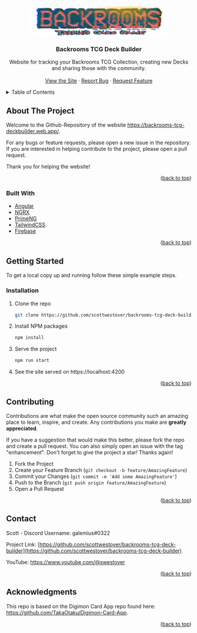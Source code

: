 <div id="top"></div>
<!--[![Contributors][contributors-shield]][contributors-url]
[![Forks][forks-shield]][forks-url]
[![Stargazers][stars-shield]][stars-url]
[![Issues][issues-shield]][issues-url]
[![MIT License][license-shield]][license-url]
[![LinkedIn][linkedin-shield]][linkedin-url]-->

<!-- PROJECT LOGO -->
<br />
<div align="center">
  <a href="https://github.com/scottwestover/backrooms-tcg-deck-builder">
    <img src="src/assets/images/backrooms-tcg-logo.webp" alt="Logo" height="80">
  </a>

<h3 align="center">Backrooms TCG Deck Builder</h3>

  <p align="center">
    Website for tracking your Backrooms TCG Collection, creating new Decks and sharing those with the community.
    <br />
    <br />
    <a href="https://backrooms-tcg-deckbuilder.web.app">View the Site</a>
    ·
    <a href="https://github.com/scottwestover/backrooms-tcg-deck-builder/issues">Report Bug</a>
    ·
    <a href="https://github.com/scottwestover/backrooms-tcg-deck-builder/issues">Request Feature</a>
  </p>
</div>



<!-- TABLE OF CONTENTS -->
<details>
  <summary>Table of Contents</summary>
  <ol>
    <li>
      <a href="#about-the-project">About The Project</a>
      <ul>
        <li><a href="#built-with">Built With</a></li>
      </ul>
    </li>
    <li>
      <a href="#getting-started">Getting Started</a>
      <ul>
        <li><a href="#prerequisites">Prerequisites</a></li>
        <li><a href="#installation">Installation</a></li>
      </ul>
    </li>
    <li><a href="#usage">Usage</a></li>
    <li><a href="#contributing">Contributing</a></li>
    <li><a href="#contact">Contact</a></li>
    <li><a href="#acknowledgments">Acknowledgments</a></li>
  </ol>
</details>



<!-- ABOUT THE PROJECT -->
## About The Project

Welcome to the Github-Repository of the website https://backrooms-tcg-deckbuilder.web.app/.

For any bugs or feature requests, please open a new issue in the repository. If you are interested in helping contribute to the project, please open a pull request.

Thank you for helping the website!

<p align="right">(<a href="#top">back to top</a>)</p>



### Built With

* [Angular](https://angular.io/)
* [NGRX](https://ngrx.io/)
* [PrimeNG](https://www.primefaces.org/primeng/)
* [TailwindCSS](https://tailwindcss.com/)
* [Firebase](https://firebase.google.com/)

<p align="right">(<a href="#top">back to top</a>)</p>



<!-- GETTING STARTED -->
## Getting Started

To get a local copy up and running follow these simple example steps.

### Installation

1. Clone the repo
   ```sh
   git clone https://github.com/scottwestover/backrooms-tcg-deck-builder.git
   ```
2. Install NPM packages
   ```sh
   npm install
   ```
3. Serve the project
   ```sh
   npm run start
   ```
4. See the site served on https://localhost:4200

<p align="right">(<a href="#top">back to top</a>)</p>

<!-- CONTRIBUTING -->
## Contributing

Contributions are what make the open source community such an amazing place to learn, inspire, and create. Any contributions you make are **greatly appreciated**.

If you have a suggestion that would make this better, please fork the repo and create a pull request. You can also simply open an issue with the tag "enhancement".
Don't forget to give the project a star! Thanks again!

1. Fork the Project
2. Create your Feature Branch (`git checkout -b feature/AmazingFeature`)
3. Commit your Changes (`git commit -m 'Add some AmazingFeature'`)
4. Push to the Branch (`git push origin feature/AmazingFeature`)
5. Open a Pull Request

<p align="right">(<a href="#top">back to top</a>)</p>


<!-- CONTACT -->
## Contact

Scott - Discord Username: galemius#0322

Project Link: [https://github.com/scottwestover/backrooms-tcg-deck-builder](https://github.com/scottwestover/backrooms-tcg-deck-builder)

YouTube: <a href="https://www.youtube.com/@swestover" target="_blank">https://www.youtube.com/@swestover</a>

<p align="right">(<a href="#top">back to top</a>)</p>



<!-- ACKNOWLEDGMENTS -->
## Acknowledgments

This repo is based on the Digimon Card App repo found here: <a target="_blank" href="https://github.com/TakaOtaku/Digimon-Card-App">https://github.com/TakaOtaku/Digimon-Card-App</a>.

<p align="right">(<a href="#top">back to top</a>)</p>
